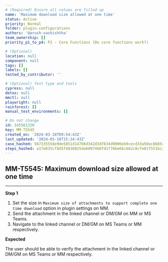 ```yaml
---
# (Required) Ensure all values are filled up
name: 'Maximum download size allowed at one time'
status: Active
priority: Normal
folder: plugin-configurations
authors: '@arush-vashishtha'
team_ownership: []
priority_p1_to_p4: P2 - Core Functions (Do core functions work?)

# (Optional)
location: null
component: null
tags: []
labels: []
tested_by_contributor: ''

# (Optional) Test type and tools
cypress: null
detox: null
mmctl: null
playwright: null
rainforest: []
manual_test_environments: []

# Do not change
id: 145561320
key: MM-T5545
created_on: '2024-03-18T09:54:43Z'
last_updated: '2024-03-18T15:24:43Z'
case_hashed: 56733555de9de5851d14766d342d3d7634d9006eb9cecd33a50ac8b854cce571e92f4b9330fade1a6e73991e429d4d9d
steps_hashed: a17e035cf8d5f4836025da6097466fd1f76be6bc662c8cfe01f551bc2ba9d4aeb29c31b7a4fbe4f9bba90b94b6424171
---
```


<!-- (Auto-generated) Based on frontmatter's "key" and "name" -->

## MM-T5545: Maximum download size allowed at one time

---

**Step 1**

1. Set the size in `Maximum size of attachments to support complete one time download` option in plugin settings on MM.
2. Send the attachment in the linked channel or DM/GM on MM or MS Teams.
3. Navigate to the linked channel or DM/GM on MS Teams or MM respectively.

**Expected**

The user should be able to verify the attachment in the linked channel or DM/GM on MS Teams or MM respectively.
